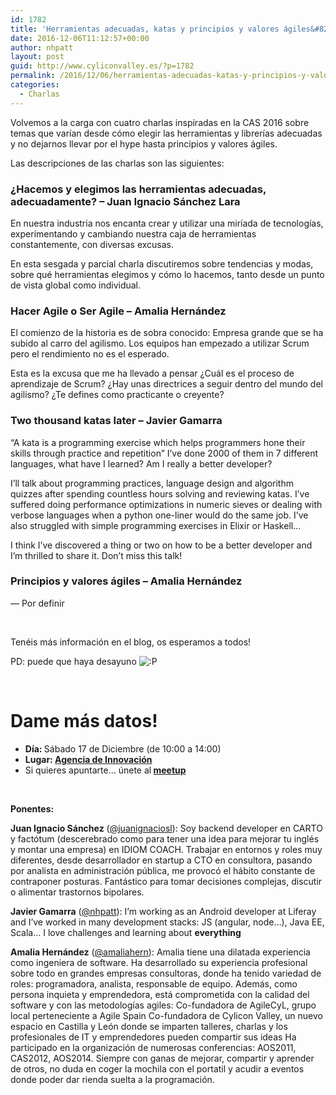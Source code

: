```yaml
---
id: 1782
title: 'Herramientas adecuadas, katas y principios y valores ágiles&#8230;'
date: 2016-12-06T11:12:57+00:00
author: nhpatt
layout: post
guid: http://www.cyliconvalley.es/?p=1782
permalink: /2016/12/06/herramientas-adecuadas-katas-y-principios-y-valores-agiles/
categories:
  - Charlas
---
```

Volvemos a la carga con cuatro charlas inspiradas en la CAS 2016 sobre temas que varían desde cómo elegir las herramientas y librerías adecuadas y no dejarnos llevar por el hype hasta principios y valores ágiles.

Las descripciones de las charlas son las siguientes:

### ¿Hacemos y elegimos las herramientas adecuadas, adecuadamente? &#8211; Juan Ignacio Sánchez Lara

En nuestra industria nos encanta crear y utilizar una miríada de tecnologías, experimentando y cambiando nuestra caja de herramientas constantemente, con diversas excusas.

En esta sesgada y parcial charla discutiremos sobre tendencias y modas, sobre qué herramientas elegimos y cómo lo hacemos, tanto desde un punto de vista global como individual.

### Hacer Agile o Ser Agile &#8211; Amalia Hernández

El comienzo de la historia es de sobra conocido: Empresa grande que se ha subido al carro del agilismo. Los equipos han empezado a utilizar Scrum pero el rendimiento no es el esperado.

Esta es la excusa que me ha llevado a pensar ¿Cuál es el proceso de aprendizaje de Scrum? ¿Hay unas directrices a seguir dentro del mundo del agilismo? ¿Te defines como practicante o creyente?

### Two thousand katas later &#8211; Javier Gamarra

&#8220;A kata is a programming exercise which helps programmers hone their skills through practice and repetition&#8221; I&#8217;ve done 2000 of them in 7 different languages, what have I learned? Am I really a better developer?

I&#8217;ll talk about programming practices, language design and algorithm quizzes after spending countless hours solving and reviewing katas. I&#8217;ve suffered doing performance optimizations in numeric sieves or dealing with verbose languages when a python one-liner would do the same job. I&#8217;ve also struggled with simple programming exercises in Elixir or Haskell&#8230;

I think I&#8217;ve discovered a thing or two on how to be a better developer and I&#8217;m thrilled to share it. Don&#8217;t miss this talk!

### Principios y valores ágiles &#8211; Amalia Hernández

&#8212; Por definir

&nbsp;

Tenéis más información en el blog, os esperamos a todos!

PD: puede que haya desayuno <img src="http://www.cyliconvalley.es/wp-includes/images/smilies/icon_razz.gif" alt=":P" class="wp-smiley" />

&nbsp;

<div class="entry-content">
  <h1>
    Dame más datos!
  </h1>
  
  <ul>
    <li>
      <strong>Día: </strong>Sábado 17 de Diciembre (de 10:00 a 14:00)
    </li>
    <li>
      <strong>Lugar: <strong><a href="https://www.google.es/maps/place/Agencia+de+Innovaci%C3%B3n/@41.618862,-4.747401,17z/data=!3m1!4b1!4m2!3m1!1s0xd476cde13c9d9df:0xc54421ea5d686678" target="_blank">Agencia de Innovación</a></strong></strong>
    </li>
    <li>
      Si quieres apuntarte… únete al<strong> <a href="https://www.meetup.com/es/Cylicon-Valley/" target="_blank">meetup</a></strong>
    </li>
  </ul>
  
  <p>
    &nbsp;
  </p>
  
  <p>
    <strong>Ponentes:</strong>
  </p>
  
  <p>
    <strong>Juan Ignacio Sánchez</strong> (<a href="https://twitter.com/juanignaciosl" target="_blank">@juanignaciosl</a>): Soy backend developer en CARTO y factótum (descerebrado como para tener una idea para mejorar tu inglés y montar una empresa) en IDIOM COACH. Trabajar en entornos y roles muy diferentes, desde desarrollador en startup a CTO en consultora, pasando por analista en administración pública, me provocó el hábito constante de contraponer posturas. Fantástico para tomar decisiones complejas, discutir o alimentar trastornos bipolares.
  </p>
  
  <p>
    <strong>Javier Gamarra</strong> (<a href="https://twitter.com/nhpatt">@nhpatt</a>): I’m working as an Android developer at Liferay and I’ve worked in many development stacks: JS (angular, node…), Java EE, Scala&#8230; I love challenges and learning about <b>everything</b>
  </p>
  
  <p>
    <strong>Amalia Hernández</strong> (<a href="https://twitter.com/amaliahern" target="_blank">@amaliahern</a>): Amalia tiene una dilatada experiencia como ingeniera de software. Ha desarrollado su experiencia profesional sobre todo en grandes empresas consultoras, donde ha tenido variedad de roles: programadora, analista, responsable de equipo. Además, como persona inquieta y emprendedora, está comprometida con la calidad del software y con las metodologías agiles: Co-fundadora de AgileCyL, grupo local perteneciente a Agile Spain Co-fundadora de Cylicon Valley, un nuevo espacio en Castilla y León donde se imparten talleres, charlas y los profesionales de IT y emprendedores pueden compartir sus ideas Ha participado en la organización de numerosas conferencias: AOS2011, CAS2012, AOS2014. Siempre con ganas de mejorar, compartir y aprender de otros, no duda en coger la mochila con el portatil y acudir a eventos donde poder dar rienda suelta a la programación.
  </p>
</div>